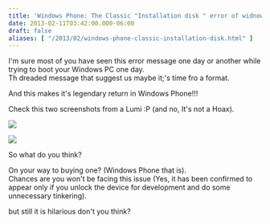 ```yaml
---
title: 'Windows Phone: The Classic "Installation disk " error of widnows re-appears'
date: 2013-02-11T03:42:00.000-06:00
draft: false
aliases: [ "/2013/02/windows-phone-classic-installation-disk.html" ]
---
```


I'm sure most of you have seen this error message one day or another while trying to boot your Windows PC one day.  
Th dreaded message that suggest us maybe it;'s time fro a format.  
  
And this makes it's legendary return in Windows Phone!!!  
  
Check this two screenshots from a Lumi :P (and no, It's not a Hoax).  
  

[![](http://4.bp.blogspot.com/-hyP79W-eBDE/URi8e2j6pyI/AAAAAAAAFio/ui-h7g619dU/s400/one.jpg)](http://4.bp.blogspot.com/-hyP79W-eBDE/URi8e2j6pyI/AAAAAAAAFio/ui-h7g619dU/s1600/one.jpg)

  

[![](http://4.bp.blogspot.com/-fwj14qer6qo/URi8h5E751I/AAAAAAAAFiw/Dlnru1c8n7M/s400/two.jpg)](http://4.bp.blogspot.com/-fwj14qer6qo/URi8h5E751I/AAAAAAAAFiw/Dlnru1c8n7M/s1600/two.jpg)

  
So what do you think?  
  
On your way to buying one? (Windows Phone that is).  
Chances are you won't be facing this issue (Yes, it has been confirmed to appear only if you unlock the device for development and do some unnecessary tinkering).  
  
but still it is hilarious don't you think?